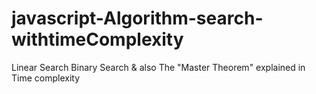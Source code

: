 # javascript-Algorithm-search-withtimeComplexity

Linear Search
Binary Search & also The "Master Theorem" explained in Time complexity 
